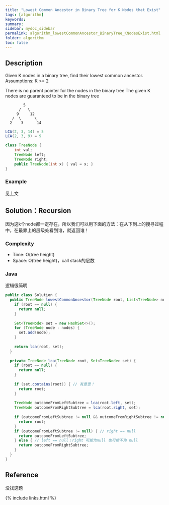 ```yaml
---
title: "Lowest Common Ancestor in Binary Tree for K Nodes that Exist"
tags: [algorithm]
keywords:
summary:
sidebar: mydoc_sidebar
permalink: algorithm_lowestCommonAncestor_BinaryTree_KNodesExist.html
folder: algorithm
toc: false
---
```


## Description
Given K nodes in a binary tree, find their lowest common ancestor.
Assumptions: K >= 2

There is no parent pointer for the nodes in the binary tree
The given K nodes are guaranteed to be in the binary tree
```
        5
      /   \
     9     12
   /  \      \
  2    3      14
```
```java
LCA(2, 3, 14) = 5
LCA(2, 3, 9) = 9
```
```java
class TreeNode {
    int val;
    TreeNode left;
    TreeNode right;
    public TreeNode(int x) { val = x; }
}
```

### Example
见上文

## Solution：Recursion
因为这k个node都一定存在，所以我们可以用下面的方法：在从下到上的搜寻过程中，在最靠上的层级处看到谁，就返回谁！

### Complexity
* Time: O(tree height)
* Space: O(tree height)，call stack的层数

### Java
逻辑很简明
```java
public class Solution {
  public TreeNode lowestCommonAncestor(TreeNode root, List<TreeNode> nodes) {
    if (root == null) {
      return null;
    }
    
    Set<TreeNode> set = new HashSet<>();
    for (TreeNode node : nodes) {
      set.add(node);
    }
    
    return lca(root, set);
  }
  
  private TreeNode lca(TreeNode root, Set<TreeNode> set) {
    if (root == null) {
      return null;
    }
    
    if (set.contains(root)) { // 有意思！
      return root;
    }
    
    TreeNode outcomeFromLeftSubtree = lca(root.left, set);
    TreeNode outcomeFromRightSubtree = lca(root.right, set);
    
    if (outcomeFromLeftSubtree != null && outcomeFromRightSubtree != null) {
      return root;
    }
    if (outcomeFromLeftSubtree != null) { // right == null
      return outcomeFromLeftSubtree;
    } else { // left == null；right 可能为null 也可能不为 null
      return outcomeFromRightSubtree;
    }
  }
}
```

## Reference
没找这题

{% include links.html %}
